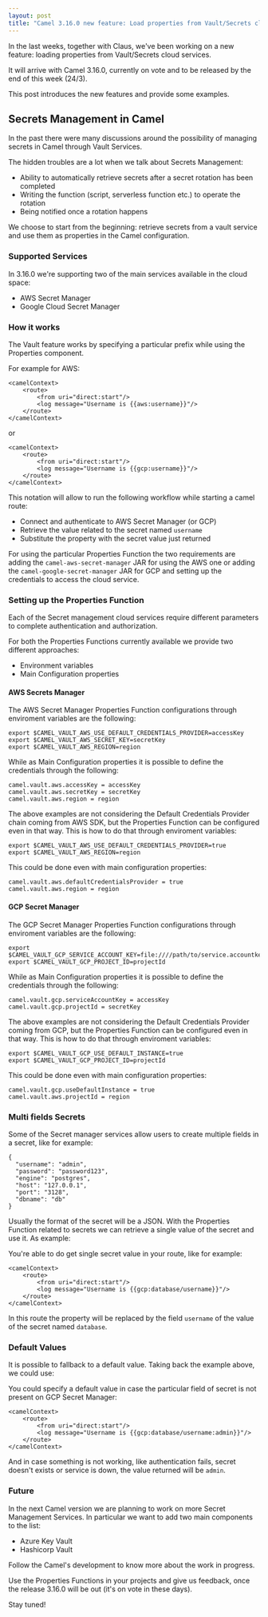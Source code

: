 ```yaml
---
layout: post
title: "Camel 3.16.0 new feature: Load properties from Vault/Secrets cloud services"
---
```


In the last weeks, together with Claus, we've been working on a new feature: loading properties from Vault/Secrets cloud services.

It will arrive with Camel 3.16.0, currently on vote and to be released by the end of this week (24/3).

This post introduces the new features and provide some examples.

## Secrets Management in Camel

In the past there were many discussions around the possibility of managing secrets in Camel through Vault Services. 

The hidden troubles are a lot when we talk about Secrets Management:
- Ability to automatically retrieve secrets after a secret rotation has been completed
- Writing the function (script, serverless function etc.) to operate the rotation
- Being notified once a rotation happens

We choose to start from the beginning: retrieve secrets from a vault service and use them as properties in the Camel configuration.

### Supported Services

In 3.16.0 we're supporting two of the main services available in the cloud space:

- AWS Secret Manager
- Google Cloud Secret Manager

### How it works

The Vault feature works by specifying a particular prefix while using the Properties component.

For example for AWS:

```
<camelContext>
    <route>
        <from uri="direct:start"/>
        <log message="Username is {{aws:username}}"/>
    </route>
</camelContext>
```

or

```
<camelContext>
    <route>
        <from uri="direct:start"/>
        <log message="Username is {{gcp:username}}"/>
    </route>
</camelContext>
```

This notation will allow to run the following workflow while starting a camel route:
- Connect and authenticate to AWS Secret Manager (or GCP)
- Retrieve the value related to the secret named `username`
- Substitute the property with the secret value just returned

For using the particular Properties Function the two requirements are adding the `camel-aws-secret-manager` JAR for using the AWS one or 
adding the `camel-google-secret-manager` JAR for GCP and setting up the credentials to access the cloud service.

### Setting up the Properties Function 

Each of the Secret management cloud services require different parameters to complete authentication and authorization.

For both the Properties Functions currently available we provide two different approaches:
- Environment variables
- Main Configuration properties

#### AWS Secrets Manager

The AWS Secret Manager Properties Function configurations through enviroment variables are the following:

```
export $CAMEL_VAULT_AWS_USE_DEFAULT_CREDENTIALS_PROVIDER=accessKey
export $CAMEL_VAULT_AWS_SECRET_KEY=secretKey
export $CAMEL_VAULT_AWS_REGION=region
```

While as Main Configuration properties it is possible to define the credentials through the following:

```
camel.vault.aws.accessKey = accessKey
camel.vault.aws.secretKey = secretKey
camel.vault.aws.region = region
```

The above examples are not considering the Default Credentials Provider chain coming from AWS SDK, but the Properties Function can be configured even in that way. This is how to do that through enviroment variables:

```
export $CAMEL_VAULT_AWS_USE_DEFAULT_CREDENTIALS_PROVIDER=true
export $CAMEL_VAULT_AWS_REGION=region
```

This could be done even with main configuration properties:

```
camel.vault.aws.defaultCredentialsProvider = true
camel.vault.aws.region = region
```

#### GCP Secret Manager

The GCP Secret Manager Properties Function configurations through enviroment variables are the following:

```
export $CAMEL_VAULT_GCP_SERVICE_ACCOUNT_KEY=file:////path/to/service.accountkey
export $CAMEL_VAULT_GCP_PROJECT_ID=projectId
```

While as Main Configuration properties it is possible to define the credentials through the following:

```
camel.vault.gcp.serviceAccountKey = accessKey
camel.vault.gcp.projectId = secretKey
```

The above examples are not considering the Default Credentials Provider coming from GCP, but the Properties Function can be configured even in that way. This is how to do that through enviroment variables:

```
export $CAMEL_VAULT_GCP_USE_DEFAULT_INSTANCE=true
export $CAMEL_VAULT_GCP_PROJECT_ID=projectId
```

This could be done even with main configuration properties:

```
camel.vault.gcp.useDefaultInstance = true
camel.vault.aws.projectId = region
```

### Multi fields Secrets

Some of the Secret manager services allow users to create multiple fields in a secret, like for example:

```
{
  "username": "admin",
  "password": "password123",
  "engine": "postgres",
  "host": "127.0.0.1",
  "port": "3128",
  "dbname": "db"
}
```

Usually the format of the secret will be a JSON. With the Properties Function related to secrets we can retrieve a single value of the secret and use it. As example:

You're able to do get single secret value in your route, like for example:

```
<camelContext>
    <route>
        <from uri="direct:start"/>
        <log message="Username is {{gcp:database/username}}"/>
    </route>
</camelContext>
```

In this route the property will be replaced by the field `username` of the value of the secret named `database`.

### Default Values

It is possible to fallback to a default value. Taking back the example above, we could use:

You could specify a default value in case the particular field of secret is not present on GCP Secret Manager:

```
<camelContext>
    <route>
        <from uri="direct:start"/>
        <log message="Username is {{gcp:database/username:admin}}"/>
    </route>
</camelContext>
```

And in case something is not working, like authentication fails, secret doesn't exists or service is down, the value returned will be `admin`.

### Future

In the next Camel version we are planning to work on more Secret Management Services. In particular we want to add two main components to the list:

- Azure Key Vault
- Hashicorp Vault

Follow the Camel's development to know more about the work in progress.

Use the Properties Functions in your projects and give us feedback, once the release 3.16.0 will be out (it's on vote in these days).

Stay tuned!








